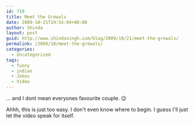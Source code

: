 ```yaml
---
id: 719
title: Meet the Grewals
date: 2009-10-21T19:54:04+00:00
author: Shinda
layout: post
guid: http://www.shindasingh.com/blog/2009/10/21/meet-the-grewals/
permalink: /2009/10/meet-the-grewals/
categories:
  - Uncategorized
tags:
  - funny
  - indian
  - Jokes
  - Video
---
```

... and I dont mean everyones favourite couple. 😉

<p style="text-align: center;">
</p>

<p style="text-align: left;">
  Ahhh, this is just too easy. I don't even know where to begin. I guess I'll just let the video speak for itself.
</p>